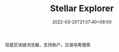 ﻿---
weight: 
title: "Stellar Explorer"
description: "恒星区块链浏览器，支持账户，交易哈希搜索"
date: 2022-03-25T21:57:40+08:00
lastmod: 2022-03-25T16:45:40+08:00
draft: false
authors: ["Metabd"]
featuredImage: "stellar-explorer.jpg"
link: ""
tags: ["区块链浏览器","Stellar Explorer"]
categories: ["navigation"]
navigation: ["区块链浏览器"]
lightgallery: true
toc: true
pinned: false
recommend: false
recommend1: false
---
恒星区块链浏览器，支持账户，交易哈希搜索
